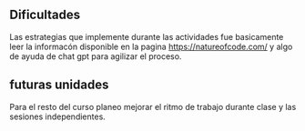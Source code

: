 ## Dificultades

Las estrategias que implemente durante las actividades fue basicamente leer la informacón disponible en la pagina https://natureofcode.com/ y algo de ayuda de chat gpt para agilizar el proceso.

## futuras unidades

Para el resto del curso planeo mejorar el ritmo de trabajo durante clase y las sesiones independientes.
